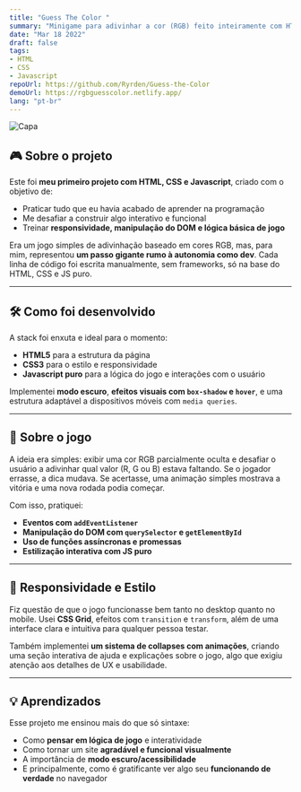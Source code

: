 ```yaml
---
title: "Guess The Color "
summary: "Minigame para adivinhar a cor (RGB) feito inteiramente com HTML, CSS e Javascript"
date: "Mar 18 2022"
draft: false
tags:
- HTML
- CSS
- Javascript
repoUrl: https://github.com/Ryrden/Guess-the-Color
demoUrl: https://rgbguesscolor.netlify.app/
lang: "pt-br"
---
```



![Capa](https://i.imgur.com/JMN1P9B.gif)

## 🎮 Sobre o projeto

Este foi **meu primeiro projeto com HTML, CSS e Javascript**, criado com o objetivo de:

- Praticar tudo que eu havia acabado de aprender na programação  
- Me desafiar a construir algo interativo e funcional  
- Treinar **responsividade, manipulação do DOM e lógica básica de jogo**

Era um jogo simples de adivinhação baseado em cores RGB, mas, para mim, representou **um passo gigante rumo à autonomia como dev**. Cada linha de código foi escrita manualmente, sem frameworks, só na base do HTML, CSS e JS puro.

---

## 🛠️ Como foi desenvolvido

A stack foi enxuta e ideal para o momento:

- **HTML5** para a estrutura da página  
- **CSS3** para o estilo e responsividade  
- **Javascript puro** para a lógica do jogo e interações com o usuário  

Implementei **modo escuro**, **efeitos visuais com `box-shadow` e `hover`**, e uma estrutura adaptável a dispositivos móveis com `media queries`.

---

## 🎯 Sobre o jogo

A ideia era simples: exibir uma cor RGB parcialmente oculta e desafiar o usuário a adivinhar qual valor (R, G ou B) estava faltando. Se o jogador errasse, a dica mudava. Se acertasse, uma animação simples mostrava a vitória e uma nova rodada podia começar.

Com isso, pratiquei:

- **Eventos com `addEventListener`**
- **Manipulação do DOM com `querySelector` e `getElementById`**
- **Uso de funções assíncronas e promessas**
- **Estilização interativa com JS puro**

---

## 📱 Responsividade e Estilo

Fiz questão de que o jogo funcionasse bem tanto no desktop quanto no mobile. Usei **CSS Grid**, efeitos com `transition` e `transform`, além de uma interface clara e intuitiva para qualquer pessoa testar.

Também implementei **um sistema de collapses com animações**, criando uma seção interativa de ajuda e explicações sobre o jogo, algo que exigiu atenção aos detalhes de UX e usabilidade.

---

## 💡 Aprendizados

Esse projeto me ensinou mais do que só sintaxe:

- Como **pensar em lógica de jogo** e interatividade  
- Como tornar um site **agradável e funcional visualmente**  
- A importância de **modo escuro/acessibilidade**  
- E principalmente, como é gratificante ver algo seu **funcionando de verdade** no navegador
